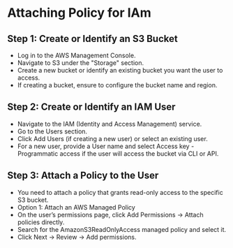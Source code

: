 # Attaching Policy for IAm
## Step 1: Create or Identify an S3 Bucket
* Log in to the AWS Management Console.
* Navigate to S3 under the "Storage" section.
* Create a new bucket or identify an existing bucket you want the user to access.
* If creating a bucket, ensure to configure the bucket name and region.
## Step 2: Create or Identify an IAM User
* Navigate to the IAM (Identity and Access Management) service.
* Go to the Users section.
* Click Add Users (if creating a new user) or select an existing user.
* For a new user, provide a User name and select Access key - Programmatic access if the user will access the bucket via CLI or API.
## Step 3: Attach a Policy to the User
* You need to attach a policy that grants read-only access to the specific S3 bucket.
* Option 1: Attach an AWS Managed Policy
* On the user’s permissions page, click Add Permissions → Attach policies directly.
* Search for the AmazonS3ReadOnlyAccess managed policy and select it.
* Click Next → Review → Add permissions.
